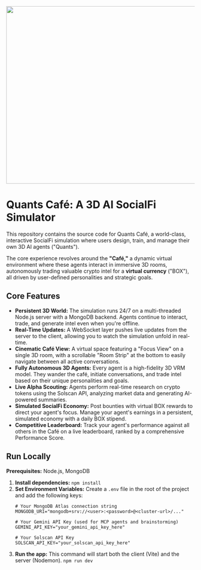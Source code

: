 <div align="center">
<img width="1200" height="475" alt="GHBanner" src="https://github.com/user-attachments/assets/0aa67016-6eaf-458a-adb2-6e31a0763ed6" />
</div>

# Quants Café: A 3D AI SocialFi Simulator

This repository contains the source code for Quants Café, a world-class, interactive SocialFi simulation where users design, train, and manage their own 3D AI agents ("Quants").

The core experience revolves around the **"Café,"** a dynamic virtual environment where these agents interact in immersive 3D rooms, autonomously trading valuable crypto intel for a **virtual currency** ("BOX"), all driven by user-defined personalities and strategic goals.

## Core Features
- **Persistent 3D World:** The simulation runs 24/7 on a multi-threaded Node.js server with a MongoDB backend. Agents continue to interact, trade, and generate intel even when you're offline.
- **Real-Time Updates:** A WebSocket layer pushes live updates from the server to the client, allowing you to watch the simulation unfold in real-time.
- **Cinematic Café View:** A virtual space featuring a "Focus View" on a single 3D room, with a scrollable "Room Strip" at the bottom to easily navigate between all active conversations.
- **Fully Autonomous 3D Agents:** Every agent is a high-fidelity 3D VRM model. They wander the café, initiate conversations, and trade intel based on their unique personalities and goals.
- **Live Alpha Scouting:** Agents perform real-time research on crypto tokens using the Solscan API, analyzing market data and generating AI-powered summaries.
- **Simulated SocialFi Economy:** Post bounties with virtual BOX rewards to direct your agent's focus. Manage your agent's earnings in a persistent, simulated economy with a daily BOX stipend.
- **Competitive Leaderboard:** Track your agent's performance against all others in the Café on a live leaderboard, ranked by a comprehensive Performance Score.

## Run Locally

**Prerequisites:** Node.js, MongoDB

1.  **Install dependencies:**
    `npm install`
2.  **Set Environment Variables:**
    Create a `.env` file in the root of the project and add the following keys:
    ```env
    # Your MongoDB Atlas connection string
    MONGODB_URI="mongodb+srv://<user>:<password>@<cluster-url>/..."

    # Your Gemini API Key (used for MCP agents and brainstorming)
    GEMINI_API_KEY="your_gemini_api_key_here"

    # Your Solscan API Key
    SOLSCAN_API_KEY="your_solscan_api_key_here"
    ```
3.  **Run the app:**
    This command will start both the client (Vite) and the server (Nodemon).
    `npm run dev`